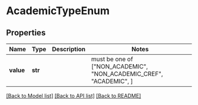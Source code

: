 # AcademicTypeEnum


## Properties
Name | Type | Description | Notes
------------ | ------------- | ------------- | -------------
**value** | **str** |  |  must be one of ["NON_ACADEMIC", "NON_ACADEMIC_CREF", "ACADEMIC", ]

[[Back to Model list]](../README.md#documentation-for-models) [[Back to API list]](../README.md#documentation-for-api-endpoints) [[Back to README]](../README.md)


